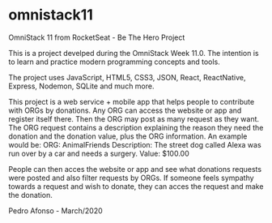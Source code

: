 # omnistack11
OmniStack 11 from RocketSeat - Be The Hero Project

This is a project develped during the OmniStack Week 11.0. The intention is to learn and practice modern programming concepts and tools.

The project uses JavaScript, HTML5, CSS3, JSON, React, ReactNative, Express, Nodemon, SQLite and much more. 

This project is a web service + mobile app that helps people to contribute with ORGs by donations. 
Any ORG can access the website or app and register itself there. Then the ORG may post as many request as they want.
The ORG request contains a description explaining the reason they need the donation and the donation value, plus the ORG information.
An example would be: 
ORG: AnimalFriends
Description: The street dog called Alexa was run over by a car and needs a surgery. 
Value: $100.00

People can then acces the website or app and see what donations requests were posted and also filter requests by ORGs. 
If someone feels sympathy towards a request and wish to donate, they can acces the request and make the donation.

Pedro Afonso - March/2020
